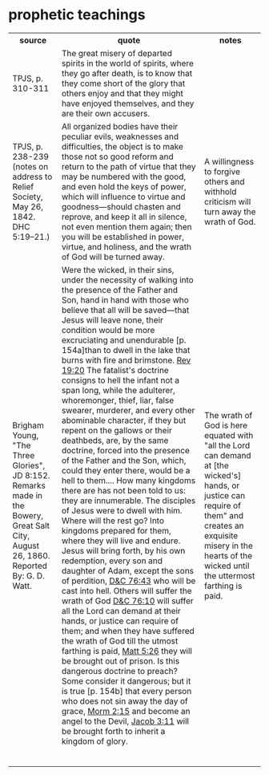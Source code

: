 # prophetic teachings

<table>
<tr>
    <th>source</th><th>quote</th><th>notes</th>
</tr>
<tr>
<td>TPJS, p. 310-311</td>
<td>The great misery of departed spirits in the world of spirits, where they go after death, is to know that they come short of the glory that others enjoy and that they might have enjoyed themselves, and they are their own accusers.</td>
<td></td>
</tr>
<tr>
<td>TPJS, p. 238-239 (notes on address to Relief Society, May 26, 1842. DHC 5:19–21.)</td>
<td>
All organized bodies have their peculiar evils, weaknesses and difficulties, the object is to make those not so good reform and return to the path of virtue that they may be numbered with the good, and even hold the keys of power, which will influence to virtue and goodness—should chasten and reprove, and keep it all in silence, not even mention them again; then you will be established in power, virtue, and holiness, and the wrath of God will be turned away.
</td>
<td>A willingness to forgive others and withhold criticism will turn away the wrath of God.</td>
</tr>
<tr>
<td>Brigham Young, "The Three Glories", JD 8:152. Remarks made in the Bowery, Great Salt City, August 26, 1860.
Reported By: G. D. Watt.</td>
<td>Were the wicked, in their sins, under the necessity of walking into the presence of the Father and Son, hand in hand with those who believe that all will be saved—that Jesus will leave none, their condition would be more excruciating and unendurable [p. 154a]than to dwell in the lake that burns with fire and brimstone. <a href="https://www.churchofjesuschrist.org/study/scriptures/nt/rev/19.20?lang=eng#p19">Rev 19:20</a> The fatalist's doctrine consigns to hell the infant not a span long, while the adulterer, whoremonger, thief, liar, false swearer, murderer, and every other abominable character, if they but repent on the gallows or their deathbeds, are, by the same doctrine, forced into the presence of the Father and the Son, which, could they enter there, would be a hell to them....
How many kingdoms there are has not been told to us: they are innumerable. The disciples of Jesus were to dwell with him. Where will the rest go? Into kingdoms prepared for them, where they will live and endure. Jesus will bring forth, by his own redemption, every son and daughter of Adam, except the sons of perdition, <a href="https://www.churchofjesuschrist.org/study/scriptures/dc-testament/dc/76.43?lang=eng#p42">D&C 76:43</a> who will be cast into hell. Others will suffer the wrath of God <a href="https://www.churchofjesuschrist.org/study/scriptures/dc-testament/dc/76.10?lang=eng#p9">D&C 76:10</a> will suffer all the Lord can demand at their hands, or justice can require of them; and when they have suffered the wrath of God till the utmost farthing is paid, <a href="https://www.churchofjesuschrist.org/study/scriptures/nt/matt/5.26?lang=eng#p25">Matt 5:26</a> they will be brought out of prison. Is this dangerous doctrine to preach? Some consider it dangerous; but it is true [p. 154b] that every person who does not sin away the day of grace, <a href="https://www.churchofjesuschrist.org/study/scriptures/bofm/morm/2.15?lang=eng#p14">Morm 2:15</a> and become an angel to the Devil, <a href="https://www.churchofjesuschrist.org/study/scriptures/bofm/jacob/3.11?lang=eng#p10">Jacob 3:11</a> will be brought forth to inherit a kingdom of glory.
</td>
<td>The wrath of God is here equated with "all the Lord can demand at [the wicked's] hands, or justice can require of them" and creates an exquisite misery in the hearts of the wicked until the uttermost farthing is paid.</td>
</tr>
<tr>
<td></td>
<td></td>
<td></td>
</tr>
<tr>
<td></td>
<td></td>
<td></td>
</tr>
<tr>
<td></td>
<td></td>
<td></td>
</tr>
<tr>
<td></td>
<td></td>
<td></td>
</tr>
<tr>
<td></td>
<td></td>
<td></td>
</tr>
<tr>
<td></td>
<td></td>
<td></td>
</tr>
</table>